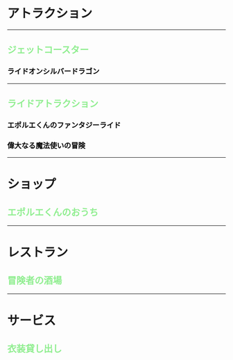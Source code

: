 # アトラクション
****************
## <span style="color:Lightgreen;">ジェットコースター</span>
### <span style="color:black;">ライドオンシルバードラゴン</span>
****************   
## <span style="color:Lightgreen;">ライドアトラクション</span>
### <span style="color:black;">エポルエくんのファンタジーライド</span>
        
### <span style="color:black;">偉大なる魔法使いの冒険</span>

****************
# ショップ
## <span style="color:Lightgreen;">エポルエくんのおうち</span>
****************
# レストラン
## <span style="color:Lightgreen;">冒険者の酒場</span>
****************
# サービス
## <span style="color:Lightgreen;">衣装貸し出し</span>
